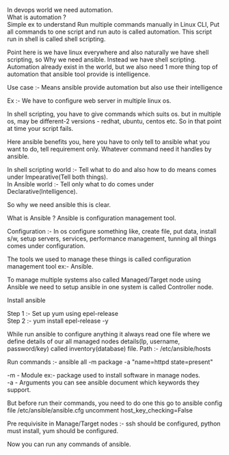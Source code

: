 In devops world we need automation.  <br> 
What is automation ? <br>
Simple ex to understand Run multiple commands manually in Linux CLI, Put all commands to one script and run auto is called automation. This script run in shell is called shell scripting. <br>

Point here is we have linux everywhere and also naturally we have shell scripting, so Why we need ansible. Instead we have shell scripting. Automation already exist in the world, but we also need 1 more thing top of automation that ansible tool provide is intelligence. <br>

Use case :- Means ansible provide automation but also use their intelligence

Ex :- We have to configure web server in multiple linux os.

In shell scripting, you have to give commands  which suits os. but in multiple os, may be different-2 versions - redhat, ubuntu, centos etc. So in that point at time your script fails.

Here ansible benefits you, here you have to only tell to ansible what you want to do, tell requirement only. Whatever command need it handles by ansible. <br>

In shell scripting world :- Tell what to do and also how to do means comes under Impearative(Tell both things). <br> 
In Ansible world :- Tell only what to do comes under Declarative(Intelligence). 

So why we need ansible this is clear.

What is Ansible ?
Ansible is configuration management tool. <br>

Configuration :- In os configure something like, create file, put data, install s/w, setup servers, services, performance management, tunning all things comes under configuration.   <br>

The tools we used to manage these things is called configuration management tool ex:- Ansible. <br>

To manage multiple systems also called Managed/Target node  using Ansible we need to setup ansible in one system is called Controller node.  <br>

Install ansible <br>

Step 1 :- Set up yum using epel-release <br>
Step 2 :- yum install epel-release -y  <br>

While run ansible to configure anything it always read one file where we define details of our all managed nodes details(Ip, username, password/key)  called inventory(database) file. Path :- /etc/ansible/hosts  <br>

Run commands :- ansible all -m package -a "name=httpd state=present" <br>

-m - Module ex:- package used to install software in manage nodes. <br>
-a - Arguments you can see ansible document which keywords they support. <br>

But before run their commands, you need to do one this go to ansible config file /etc/ansible/ansible.cfg uncomment 
host_key_checking=False <br>

Pre requivisite in Manage/Target nodes :- ssh should be configured, python must install, yum should be configured. <br>

Now you can run any commands of ansible. <br>
